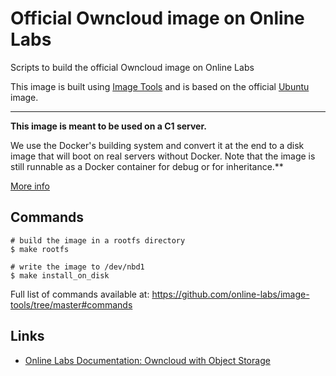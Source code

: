 Official Owncloud image on Online Labs
====================================

Scripts to build the official Owncloud image on Online Labs

This image is built using [Image Tools](https://github.com/online-labs/image-tools) and is based on the official [Ubuntu](https://github.com/online-labs/image-ubuntu) image.

---

**This image is meant to be used on a C1 server.**

We use the Docker's building system and convert it at the end to a disk image that will boot on real servers without Docker. Note that the image is still runnable as a Docker container for debug or for inheritance.**

[More info](https://github.com/online-labs/image-tools#docker-based-builder)

Commands
--------

    # build the image in a rootfs directory
    $ make rootfs

    # write the image to /dev/nbd1
    $ make install_on_disk

Full list of commands available at: https://github.com/online-labs/image-tools/tree/master#commands

Links
-----

- [Online Labs Documentation: Owncloud with Object Storage](https://doc.cloud.online.net/applications/owncloud.html)
